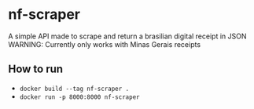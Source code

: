 # nf-scraper
A simple API made to scrape and return a brasilian digital receipt in JSON
WARNING: Currently only works with Minas Gerais receipts 

## How to run
 - `docker build --tag nf-scraper .`
 - `docker run -p 8000:8000 nf-scraper`